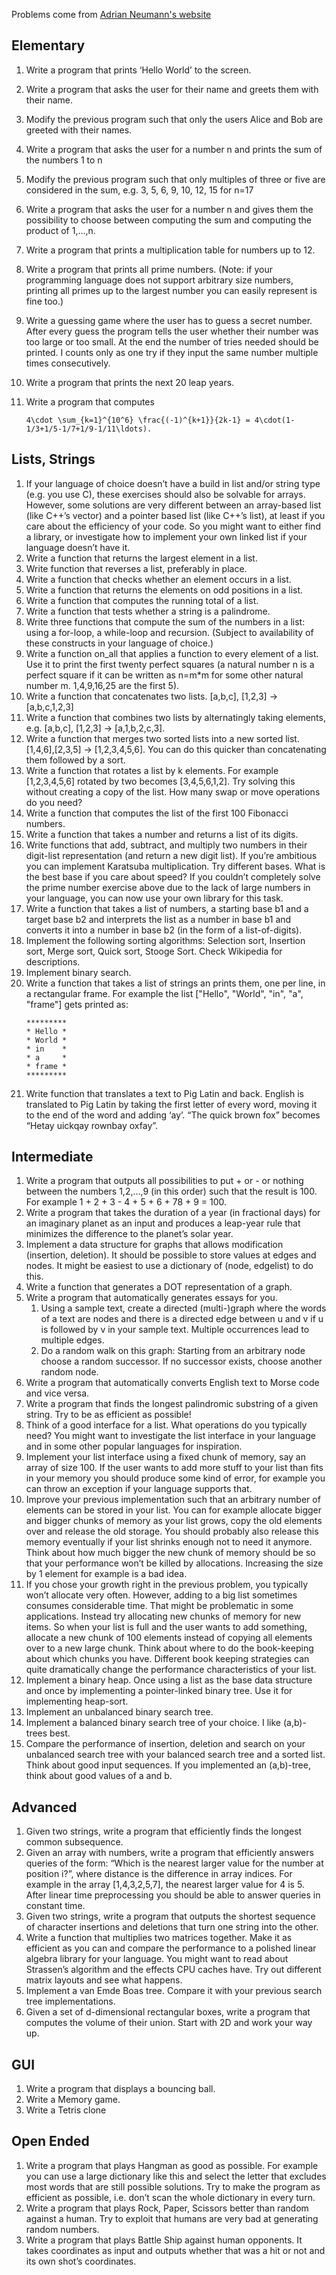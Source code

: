 Problems come from [Adrian Neumann's website](https://adriann.github.io/programming_problems.html)

## Elementary
1. Write a program that prints ‘Hello World’ to the screen.
1. Write a program that asks the user for their name and greets them with their name.
1. Modify the previous program such that only the users Alice and Bob are greeted with their names.
1. Write a program that asks the user for a number n and prints the sum of the numbers 1 to n
1. Modify the previous program such that only multiples of three or five are considered in the sum, e.g. 3, 5, 6, 9, 10, 12, 15 for n=17
1. Write a program that asks the user for a number n and gives them the possibility to choose between computing the sum and computing the product of 1,…,n.
1. Write a program that prints a multiplication table for numbers up to 12.
1. Write a program that prints all prime numbers. (Note: if your programming language does not support arbitrary size numbers, printing all primes up to the largest number you can easily represent is fine too.)
1. Write a guessing game where the user has to guess a secret number. After every guess the program tells the user whether their number was too large or too small. At the end the number of tries needed should be printed. I counts only as one try if they input the same number multiple times consecutively.
1. Write a program that prints the next 20 leap years.
1. Write a program that computes
    
    `4\cdot \sum_{k=1}^{10^6} \frac{(-1)^{k+1}}{2k-1} = 4\cdot(1-1/3+1/5-1/7+1/9-1/11\ldots).`

## Lists, Strings
1. If your language of choice doesn’t have a build in list and/or string type (e.g. you use C), these exercises should also be solvable for arrays. However, some solutions are very different between an array-based list (like C++’s vector) and a pointer based list (like C++’s list), at least if you care about the efficiency of your code. So you might want to either find a library, or investigate how to implement your own linked list if your language doesn’t have it.
1. Write a function that returns the largest element in a list.
1. Write function that reverses a list, preferably in place.
1. Write a function that checks whether an element occurs in a list.
1. Write a function that returns the elements on odd positions in a list.
1. Write a function that computes the running total of a list.
1. Write a function that tests whether a string is a palindrome.
1. Write three functions that compute the sum of the numbers in a list: using a for-loop, a while-loop and recursion. (Subject to availability of these constructs in your language of choice.)
1. Write a function on_all that applies a function to every element of a list. Use it to print the first twenty perfect squares (a natural number n is a perfect square if it can be written as n=m*m for some other natural number m. 1,4,9,16,25 are the first 5).
1. Write a function that concatenates two lists. [a,b,c], [1,2,3] → [a,b,c,1,2,3]
1. Write a function that combines two lists by alternatingly taking elements, e.g. [a,b,c], [1,2,3] → [a,1,b,2,c,3].
1. Write a function that merges two sorted lists into a new sorted list. [1,4,6],[2,3,5] → [1,2,3,4,5,6]. You can do this quicker than concatenating them followed by a sort.
1. Write a function that rotates a list by k elements. For example [1,2,3,4,5,6] rotated by two becomes [3,4,5,6,1,2]. Try solving this without creating a copy of the list. How many swap or move operations do you need?
1. Write a function that computes the list of the first 100 Fibonacci numbers.
1. Write a function that takes a number and returns a list of its digits.
1. Write functions that add, subtract, and multiply two numbers in their digit-list representation (and return a new digit list). If you’re ambitious you can implement Karatsuba multiplication. Try different bases. What is the best base if you care about speed? If you couldn’t completely solve the prime number exercise above due to the lack of large numbers in your language, you can now use your own library for this task.
1. Write a function that takes a list of numbers, a starting base b1 and a target base b2 and interprets the list as a number in base b1 and converts it into a number in base b2 (in the form of a list-of-digits).
1. Implement the following sorting algorithms: Selection sort, Insertion sort, Merge sort, Quick sort, Stooge Sort. Check Wikipedia for descriptions.
1. Implement binary search.
1. Write a function that takes a list of strings an prints them, one per line, in a rectangular frame. For example the list ["Hello", "World", "in", "a", "frame"] gets printed as:
    ```
    *********  
    * Hello *  
    * World *  
    * in    *  
    * a     *  
    * frame *  
    *********
    ```
1. Write function that translates a text to Pig Latin and back. English is translated to Pig Latin by taking the first letter of every word, moving it to the end of the word and adding ‘ay’. “The quick brown fox” becomes “Hetay uickqay rownbay oxfay”.

## Intermediate
1. Write a program that outputs all possibilities to put + or - or nothing between the numbers 1,2,…,9 (in this order) such that the result is 100. For example 1 + 2 + 3 - 4 + 5 + 6 + 78 + 9 = 100.
1. Write a program that takes the duration of a year (in fractional days) for an imaginary planet as an input and produces a leap-year rule that minimizes the difference to the planet’s solar year.
1. Implement a data structure for graphs that allows modification (insertion, deletion). It should be possible to store values at edges and nodes. It might be easiest to use a dictionary of (node, edgelist) to do this.
1. Write a function that generates a DOT representation of a graph.
1. Write a program that automatically generates essays for you.
    1. Using a sample text, create a directed (multi-)graph where the words of a text are nodes and there is a directed edge between u and v if u is followed by v in your sample text. Multiple occurrences lead to multiple edges.
    1. Do a random walk on this graph: Starting from an arbitrary node choose a random successor. If no successor exists, choose another random node.
1. Write a program that automatically converts English text to Morse code and vice versa.
1. Write a program that finds the longest palindromic substring of a given string. Try to be as efficient as possible!
1. Think of a good interface for a list. What operations do you typically need? You might want to investigate the list interface in your language and in some other popular languages for inspiration.
1. Implement your list interface using a fixed chunk of memory, say an array of size 100. If the user wants to add more stuff to your list than fits in your memory you should produce some kind of error, for example you can throw an exception if your language supports that.
1. Improve your previous implementation such that an arbitrary number of elements can be stored in your list. You can for example allocate bigger and bigger chunks of memory as your list grows, copy the old elements over and release the old storage. You should probably also release this memory eventually if your list shrinks enough not to need it anymore. Think about how much bigger the new chunk of memory should be so that your performance won’t be killed by allocations. Increasing the size by 1 element for example is a bad idea.
1. If you chose your growth right in the previous problem, you typically won’t allocate very often. However, adding to a big list sometimes consumes considerable time. That might be problematic in some applications. Instead try allocating new chunks of memory for new items. So when your list is full and the user wants to add something, allocate a new chunk of 100 elements instead of copying all elements over to a new large chunk. Think about where to do the book-keeping about which chunks you have. Different book keeping strategies can quite dramatically change the performance characteristics of your list.
1. Implement a binary heap. Once using a list as the base data structure and once by implementing a pointer-linked binary tree. Use it for implementing heap-sort.
1. Implement an unbalanced binary search tree.
1. Implement a balanced binary search tree of your choice. I like (a,b)-trees best.
1. Compare the performance of insertion, deletion and search on your unbalanced search tree with your balanced search tree and a sorted list. Think about good input sequences. If you implemented an (a,b)-tree, think about good values of a and b.

## Advanced
1. Given two strings, write a program that efficiently finds the longest common subsequence.
1. Given an array with numbers, write a program that efficiently answers queries of the form: “Which is the nearest larger value for the number at position i?”, where distance is the difference in array indices. For example in the array [1,4,3,2,5,7], the nearest larger value for 4 is 5. After linear time preprocessing you should be able to answer queries in constant time.
1. Given two strings, write a program that outputs the shortest sequence of character insertions and deletions that turn one string into the other.
1. Write a function that multiplies two matrices together. Make it as efficient as you can and compare the performance to a polished linear algebra library for your language. You might want to read about Strassen’s algorithm and the effects CPU caches have. Try out different matrix layouts and see what happens.
1. Implement a van Emde Boas tree. Compare it with your previous search tree implementations.
1. Given a set of d-dimensional rectangular boxes, write a program that computes the volume of their union. Start with 2D and work your way up.

## GUI
1. Write a program that displays a bouncing ball.
1. Write a Memory game.
1. Write a Tetris clone

## Open Ended
1. Write a program that plays Hangman as good as possible. For example you can use a large dictionary like this and select the letter that excludes most words that are still possible solutions. Try to make the program as efficient as possible, i.e. don’t scan the whole dictionary in every turn.
1. Write a program that plays Rock, Paper, Scissors better than random against a human. Try to exploit that humans are very bad at generating random numbers.
1. Write a program that plays Battle Ship against human opponents. It takes coordinates as input and outputs whether that was a hit or not and its own shot’s coordinates.
